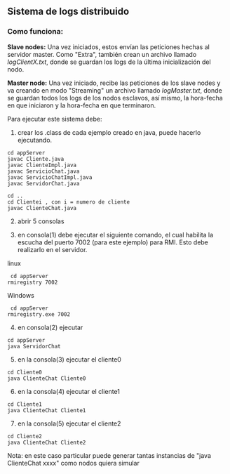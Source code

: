 ## Sistema de logs distribuido

### **Como funciona**:
**Slave nodes:** Una vez iniciados, estos envían las peticiones hechas al servidor master. Como "Extra", también crean un archivo llamado *logClientX.txt*, donde se guardan los logs de la última inicialización del nodo.


**Master node:** Una vez iniciado, recibe las peticiones de los slave nodes y va creando en modo "Streaming" un archivo llamado *logMaster.txt*, donde se guardan todos los logs de los nodos esclavos, así mismo, la hora-fecha en que iniciaron y la hora-fecha en que terminaron.





Para ejecutar este sistema debe:

1) crear los .class de cada ejemplo creado en java, puede hacerlo ejecutando.

```
cd appServer
javac Cliente.java
javac ClienteImpl.java
javac ServicioChat.java
javac ServicioChatImpl.java
javac ServidorChat.java

cd ..
cd Clientei , con i = numero de cliente 
javac ClienteChat.java
```



2) abrir 5 consolas

3) en consola(1) debe ejecutar el siguiente comando, el cual habilita la escucha del puerto 7002 (para este ejemplo) para RMI. Esto debe realizarlo en el servidor.

linux
```
 cd appServer
rmiregistry 7002
```

Windows
```
 cd appServer
rmiregistry.exe 7002
```
4) en consola(2) ejecutar

```
cd appServer
java ServidorChat
```

5) en la consola(3) ejecutar el cliente0 

```
cd Cliente0
java ClienteChat Cliente0
```
6) en la consola(4) ejecutar el cliente1

```
cd Cliente1
java ClienteChat Cliente1
```
7) en la consola(5) ejecutar el cliente2 

```
cd Cliente2
java ClienteChat Cliente2
```

Nota: en este caso particular puede generar tantas instancias de "java ClienteChat xxxx" como nodos quiera simular

